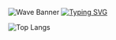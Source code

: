 ![Wave Banner](https://capsule-render.vercel.app/api?type=waving&height=300&color=5bf7e9&reversal=false)
[![Typing SVG](https://readme-typing-svg.demolab.com?font=Fira+Code&pause=1000&center=true&width=435&lines=Front-end+developer;Always+learning+new+things;%2B2+years+of+coding+experience)](https://git.io/typing-svg)


![Top Langs](https://github-readme-stats.vercel.app/api/top-langs/?username=alonsopo&hide_progress=true)
